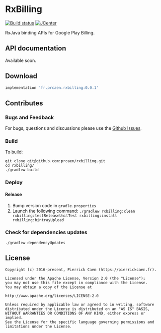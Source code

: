 # RxBilling
[![Build status](https://api.travis-ci.org/prcaen/rxbilling.svg?branch=master)](https://travis-ci.org/prcaen/rxbilling) [ ![JCenter](https://api.bintray.com/packages/prcaen/maven/rxbilling/images/download.svg) ](https://bintray.com/prcaen/maven/rxbilling/_latestVersion)

RxJava binding APIs for Google Play Billing.

## API documentation
Available soon.

## Download

```groovy
implementation 'fr.prcaen.rxbilling:0.0.1'
```

## Contributes

### Bugs and Feedback

For bugs, questions and discussions please use the [Github Issues](https://github.com/prcaen/rxbilling/issues).

### Build

To build:

```
git clone git@github.com:prcaen/rxbilling.git
cd rxbilling/
./gradlew build
```

### Deploy

#### Release

1. Bump version code in `gradle.properties` 
2. Launch the following command: `./gradlew rxbilling:clean rxbilling:testReleaseUnitTest rxbilling:install rxbilling:bintrayUpload`

### Check for dependencies updates

```
./gradlew dependencyUpdates
```

## License

    Copyright (c) 2016-present, Pierrick Caen (https://pierrickcaen.fr).

    Licensed under the Apache License, Version 2.0 (the "License");
    you may not use this file except in compliance with the License.
    You may obtain a copy of the License at

    http://www.apache.org/licenses/LICENSE-2.0

    Unless required by applicable law or agreed to in writing, software
    distributed under the License is distributed on an "AS IS" BASIS,
    WITHOUT WARRANTIES OR CONDITIONS OF ANY KIND, either express or implied.
    See the License for the specific language governing permissions and
    limitations under the License.
